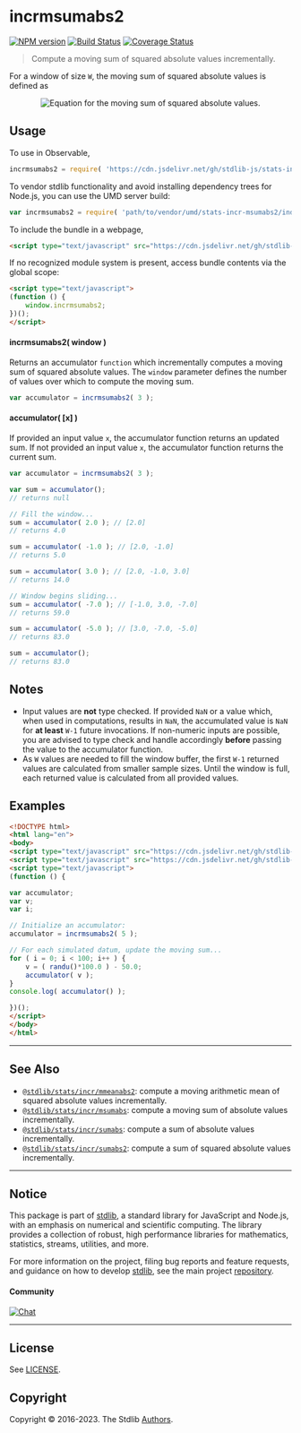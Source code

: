 <!--

@license Apache-2.0

Copyright (c) 2018 The Stdlib Authors.

Licensed under the Apache License, Version 2.0 (the "License");
you may not use this file except in compliance with the License.
You may obtain a copy of the License at

   http://www.apache.org/licenses/LICENSE-2.0

Unless required by applicable law or agreed to in writing, software
distributed under the License is distributed on an "AS IS" BASIS,
WITHOUT WARRANTIES OR CONDITIONS OF ANY KIND, either express or implied.
See the License for the specific language governing permissions and
limitations under the License.

-->

# incrmsumabs2

[![NPM version][npm-image]][npm-url] [![Build Status][test-image]][test-url] [![Coverage Status][coverage-image]][coverage-url] <!-- [![dependencies][dependencies-image]][dependencies-url] -->

> Compute a moving sum of squared absolute values incrementally.

<section class="intro">

For a window of size `W`, the moving sum of squared absolute values is defined as

<!-- <equation class="equation" label="eq:moving_sum_squared_absolute_values" align="center" raw="s = \sum_{i=0}^{W-1} x_i^2" alt="Equation for the moving sum of squared absolute values."> -->

<div class="equation" align="center" data-raw-text="s = \sum_{i=0}^{W-1} x_i^2" data-equation="eq:moving_sum_squared_absolute_values">
    <img src="https://cdn.jsdelivr.net/gh/stdlib-js/stdlib@8515adea8b81e123de2126c7c1dbba73892999b8/lib/node_modules/@stdlib/stats/incr/msumabs2/docs/img/equation_moving_sum_squared_absolute_values.svg" alt="Equation for the moving sum of squared absolute values.">
    <br>
</div>

<!-- </equation> -->

</section>

<!-- /.intro -->



<section class="usage">

## Usage

To use in Observable,

```javascript
incrmsumabs2 = require( 'https://cdn.jsdelivr.net/gh/stdlib-js/stats-incr-msumabs2@umd/browser.js' )
```

To vendor stdlib functionality and avoid installing dependency trees for Node.js, you can use the UMD server build:

```javascript
var incrmsumabs2 = require( 'path/to/vendor/umd/stats-incr-msumabs2/index.js' )
```

To include the bundle in a webpage,

```html
<script type="text/javascript" src="https://cdn.jsdelivr.net/gh/stdlib-js/stats-incr-msumabs2@umd/browser.js"></script>
```

If no recognized module system is present, access bundle contents via the global scope:

```html
<script type="text/javascript">
(function () {
    window.incrmsumabs2;
})();
</script>
```

#### incrmsumabs2( window )

Returns an accumulator `function` which incrementally computes a moving sum of squared absolute values. The `window` parameter defines the number of values over which to compute the moving sum.

```javascript
var accumulator = incrmsumabs2( 3 );
```

#### accumulator( \[x] )

If provided an input value `x`, the accumulator function returns an updated sum. If not provided an input value `x`, the accumulator function returns the current sum.

```javascript
var accumulator = incrmsumabs2( 3 );

var sum = accumulator();
// returns null

// Fill the window...
sum = accumulator( 2.0 ); // [2.0]
// returns 4.0

sum = accumulator( -1.0 ); // [2.0, -1.0]
// returns 5.0

sum = accumulator( 3.0 ); // [2.0, -1.0, 3.0]
// returns 14.0

// Window begins sliding...
sum = accumulator( -7.0 ); // [-1.0, 3.0, -7.0]
// returns 59.0

sum = accumulator( -5.0 ); // [3.0, -7.0, -5.0]
// returns 83.0

sum = accumulator();
// returns 83.0
```

</section>

<!-- /.usage -->

<section class="notes">

## Notes

-   Input values are **not** type checked. If provided `NaN` or a value which, when used in computations, results in `NaN`, the accumulated value is `NaN` for **at least** `W-1` future invocations. If non-numeric inputs are possible, you are advised to type check and handle accordingly **before** passing the value to the accumulator function.
-   As `W` values are needed to fill the window buffer, the first `W-1` returned values are calculated from smaller sample sizes. Until the window is full, each returned value is calculated from all provided values.

</section>

<!-- /.notes -->

<section class="examples">

## Examples

<!-- eslint no-undef: "error" -->

```html
<!DOCTYPE html>
<html lang="en">
<body>
<script type="text/javascript" src="https://cdn.jsdelivr.net/gh/stdlib-js/random-base-randu@umd/browser.js"></script>
<script type="text/javascript" src="https://cdn.jsdelivr.net/gh/stdlib-js/stats-incr-msumabs2@umd/browser.js"></script>
<script type="text/javascript">
(function () {

var accumulator;
var v;
var i;

// Initialize an accumulator:
accumulator = incrmsumabs2( 5 );

// For each simulated datum, update the moving sum...
for ( i = 0; i < 100; i++ ) {
    v = ( randu()*100.0 ) - 50.0;
    accumulator( v );
}
console.log( accumulator() );

})();
</script>
</body>
</html>
```

</section>

<!-- /.examples -->

<!-- Section for related `stdlib` packages. Do not manually edit this section, as it is automatically populated. -->

<section class="related">

* * *

## See Also

-   <span class="package-name">[`@stdlib/stats/incr/mmeanabs2`][@stdlib/stats/incr/mmeanabs2]</span><span class="delimiter">: </span><span class="description">compute a moving arithmetic mean of squared absolute values incrementally.</span>
-   <span class="package-name">[`@stdlib/stats/incr/msumabs`][@stdlib/stats/incr/msumabs]</span><span class="delimiter">: </span><span class="description">compute a moving sum of absolute values incrementally.</span>
-   <span class="package-name">[`@stdlib/stats/incr/sumabs`][@stdlib/stats/incr/sumabs]</span><span class="delimiter">: </span><span class="description">compute a sum of absolute values incrementally.</span>
-   <span class="package-name">[`@stdlib/stats/incr/sumabs2`][@stdlib/stats/incr/sumabs2]</span><span class="delimiter">: </span><span class="description">compute a sum of squared absolute values incrementally.</span>

</section>

<!-- /.related -->

<!-- Section for all links. Make sure to keep an empty line after the `section` element and another before the `/section` close. -->


<section class="main-repo" >

* * *

## Notice

This package is part of [stdlib][stdlib], a standard library for JavaScript and Node.js, with an emphasis on numerical and scientific computing. The library provides a collection of robust, high performance libraries for mathematics, statistics, streams, utilities, and more.

For more information on the project, filing bug reports and feature requests, and guidance on how to develop [stdlib][stdlib], see the main project [repository][stdlib].

#### Community

[![Chat][chat-image]][chat-url]

---

## License

See [LICENSE][stdlib-license].


## Copyright

Copyright &copy; 2016-2023. The Stdlib [Authors][stdlib-authors].

</section>

<!-- /.stdlib -->

<!-- Section for all links. Make sure to keep an empty line after the `section` element and another before the `/section` close. -->

<section class="links">

[npm-image]: http://img.shields.io/npm/v/@stdlib/stats-incr-msumabs2.svg
[npm-url]: https://npmjs.org/package/@stdlib/stats-incr-msumabs2

[test-image]: https://github.com/stdlib-js/stats-incr-msumabs2/actions/workflows/test.yml/badge.svg?branch=main
[test-url]: https://github.com/stdlib-js/stats-incr-msumabs2/actions/workflows/test.yml?query=branch:main

[coverage-image]: https://img.shields.io/codecov/c/github/stdlib-js/stats-incr-msumabs2/main.svg
[coverage-url]: https://codecov.io/github/stdlib-js/stats-incr-msumabs2?branch=main

<!--

[dependencies-image]: https://img.shields.io/david/stdlib-js/stats-incr-msumabs2.svg
[dependencies-url]: https://david-dm.org/stdlib-js/stats-incr-msumabs2/main

-->

[chat-image]: https://img.shields.io/gitter/room/stdlib-js/stdlib.svg
[chat-url]: https://gitter.im/stdlib-js/stdlib/

[stdlib]: https://github.com/stdlib-js/stdlib

[stdlib-authors]: https://github.com/stdlib-js/stdlib/graphs/contributors

[umd]: https://github.com/umdjs/umd
[es-module]: https://developer.mozilla.org/en-US/docs/Web/JavaScript/Guide/Modules

[deno-url]: https://github.com/stdlib-js/stats-incr-msumabs2/tree/deno
[umd-url]: https://github.com/stdlib-js/stats-incr-msumabs2/tree/umd
[esm-url]: https://github.com/stdlib-js/stats-incr-msumabs2/tree/esm
[branches-url]: https://github.com/stdlib-js/stats-incr-msumabs2/blob/main/branches.md

[stdlib-license]: https://raw.githubusercontent.com/stdlib-js/stats-incr-msumabs2/main/LICENSE

<!-- <related-links> -->

[@stdlib/stats/incr/mmeanabs2]: https://github.com/stdlib-js/stats-incr-mmeanabs2/tree/umd

[@stdlib/stats/incr/msumabs]: https://github.com/stdlib-js/stats-incr-msumabs/tree/umd

[@stdlib/stats/incr/sumabs]: https://github.com/stdlib-js/stats-incr-sumabs/tree/umd

[@stdlib/stats/incr/sumabs2]: https://github.com/stdlib-js/stats-incr-sumabs2/tree/umd

<!-- </related-links> -->

</section>

<!-- /.links -->

